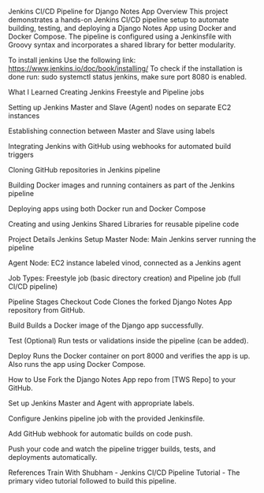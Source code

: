 Jenkins CI/CD Pipeline for Django Notes App
Overview
This project demonstrates a hands-on Jenkins CI/CD pipeline setup to automate building, testing, and deploying a Django Notes App using Docker and Docker Compose. The pipeline is configured using a Jenkinsfile with Groovy syntax and incorporates a shared library for better modularity.

To install jenkins Use the following link: https://www.jenkins.io/doc/book/installing/
To check if the installation is done run: sudo systemctl status jenkins, make sure port 8080 is enabled. 

What I Learned
Creating Jenkins Freestyle and Pipeline jobs

Setting up Jenkins Master and Slave (Agent) nodes on separate EC2 instances

Establishing connection between Master and Slave using labels

Integrating Jenkins with GitHub using webhooks for automated build triggers

Cloning GitHub repositories in Jenkins pipeline

Building Docker images and running containers as part of the Jenkins pipeline

Deploying apps using both Docker run and Docker Compose

Creating and using Jenkins Shared Libraries for reusable pipeline code

Project Details
Jenkins Setup
Master Node: Main Jenkins server running the pipeline

Agent Node: EC2 instance labeled vinod, connected as a Jenkins agent

Job Types: Freestyle job (basic directory creation) and Pipeline job (full CI/CD pipeline)

Pipeline Stages
Checkout Code
Clones the forked Django Notes App repository from GitHub.

Build
Builds a Docker image of the Django app successfully.

Test
(Optional) Run tests or validations inside the pipeline (can be added).

Deploy
Runs the Docker container on port 8000 and verifies the app is up.
Also runs the app using Docker Compose.

How to Use
Fork the Django Notes App repo from [TWS Repo] to your GitHub.

Set up Jenkins Master and Agent with appropriate labels.

Configure Jenkins pipeline job with the provided Jenkinsfile.

Add GitHub webhook for automatic builds on code push.

Push your code and watch the pipeline trigger builds, tests, and deployments automatically.

References
Train With Shubham - Jenkins CI/CD Pipeline Tutorial - The primary video tutorial followed to build this pipeline.
